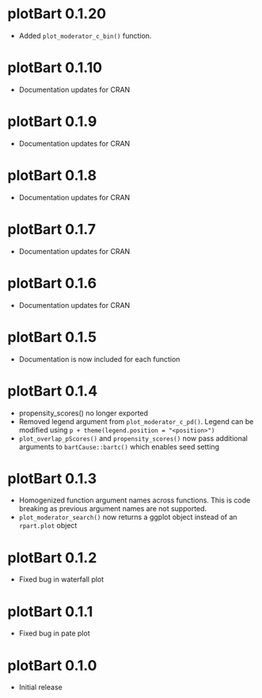 # plotBart 0.1.20
- Added `plot_moderator_c_bin()` function. 

# plotBart 0.1.10
- Documentation updates for CRAN

# plotBart 0.1.9
- Documentation updates for CRAN

# plotBart 0.1.8
- Documentation updates for CRAN

# plotBart 0.1.7
- Documentation updates for CRAN

# plotBart 0.1.6
- Documentation updates for CRAN

# plotBart 0.1.5
- Documentation is now included for each function

# plotBart 0.1.4
- propensity_scores() no longer exported
- Removed legend argument from `plot_moderator_c_pd()`. Legend can be modified using `p + theme(legend.position = "<position>")`
- `plot_overlap_pScores()` and `propensity_scores()` now pass additional arguments to `bartCause::bartc()` which enables seed setting

# plotBart 0.1.3
- Homogenized function argument names across functions. This is code breaking as previous argument names are not supported.
- `plot_moderator_search()` now returns a ggplot object instead of an `rpart.plot` object

# plotBart 0.1.2
- Fixed bug in waterfall plot

# plotBart 0.1.1
- Fixed bug in pate plot

# plotBart 0.1.0
- Initial release

